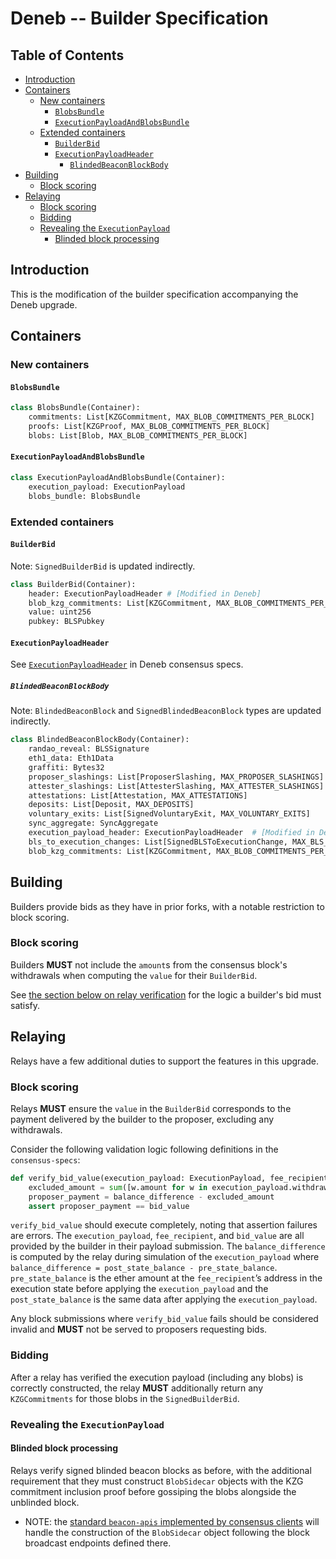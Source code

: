 # Deneb -- Builder Specification

## Table of Contents

<!-- START doctoc generated TOC please keep comment here to allow auto update -->
<!-- DON'T EDIT THIS SECTION, INSTEAD RE-RUN doctoc TO UPDATE -->

- [Introduction](#introduction)
- [Containers](#containers)
  - [New containers](#new-containers)
    - [`BlobsBundle`](#blobsbundle)
    - [`ExecutionPayloadAndBlobsBundle`](#executionpayloadandblobsbundle)
  - [Extended containers](#extended-containers)
    - [`BuilderBid`](#builderbid)
    - [`ExecutionPayloadHeader`](#executionpayloadheader)
      - [`BlindedBeaconBlockBody`](#blindedbeaconblockbody)
- [Building](#building)
  - [Block scoring](#block-scoring)
- [Relaying](#relaying)
  - [Block scoring](#block-scoring-1)
  - [Bidding](#bidding)
  - [Revealing the `ExecutionPayload`](#revealing-the-executionpayload)
    - [Blinded block processing](#blinded-block-processing)

<!-- END doctoc generated TOC please keep comment here to allow auto update -->

## Introduction

This is the modification of the builder specification accompanying the Deneb upgrade.

## Containers

### New containers

#### `BlobsBundle`

```python
class BlobsBundle(Container):
    commitments: List[KZGCommitment, MAX_BLOB_COMMITMENTS_PER_BLOCK]
    proofs: List[KZGProof, MAX_BLOB_COMMITMENTS_PER_BLOCK]
    blobs: List[Blob, MAX_BLOB_COMMITMENTS_PER_BLOCK]
```

#### `ExecutionPayloadAndBlobsBundle`

```python
class ExecutionPayloadAndBlobsBundle(Container):
    execution_payload: ExecutionPayload
    blobs_bundle: BlobsBundle
```

### Extended containers

#### `BuilderBid`

Note: `SignedBuilderBid` is updated indirectly.

```python
class BuilderBid(Container):
    header: ExecutionPayloadHeader # [Modified in Deneb]
    blob_kzg_commitments: List[KZGCommitment, MAX_BLOB_COMMITMENTS_PER_BLOCK]  # [New in Deneb]
    value: uint256
    pubkey: BLSPubkey
```

#### `ExecutionPayloadHeader`

See [`ExecutionPayloadHeader`](https://github.com/ethereum/consensus-specs/blob/dev/specs/deneb/beacon-chain.md#executionpayloadheader) in Deneb consensus specs.

##### `BlindedBeaconBlockBody`

Note: `BlindedBeaconBlock` and `SignedBlindedBeaconBlock` types are updated indirectly.

```python
class BlindedBeaconBlockBody(Container):
    randao_reveal: BLSSignature
    eth1_data: Eth1Data
    graffiti: Bytes32
    proposer_slashings: List[ProposerSlashing, MAX_PROPOSER_SLASHINGS]
    attester_slashings: List[AttesterSlashing, MAX_ATTESTER_SLASHINGS]
    attestations: List[Attestation, MAX_ATTESTATIONS]
    deposits: List[Deposit, MAX_DEPOSITS]
    voluntary_exits: List[SignedVoluntaryExit, MAX_VOLUNTARY_EXITS]
    sync_aggregate: SyncAggregate
    execution_payload_header: ExecutionPayloadHeader  # [Modified in Deneb]
    bls_to_execution_changes: List[SignedBLSToExecutionChange, MAX_BLS_TO_EXECUTION_CHANGES]
    blob_kzg_commitments: List[KZGCommitment, MAX_BLOB_COMMITMENTS_PER_BLOCK]  # [New in Deneb]
```

## Building

Builders provide bids as they have in prior forks, with a notable restriction to block scoring.

### Block scoring

Builders **MUST** not include the `amount`s from the consensus block's withdrawals when computing the `value` for their `BuilderBid`.

See [the section below on relay verification](#block-scoring-1) for the logic a builder's bid must satisfy.

## Relaying

Relays have a few additional duties to support the features in this upgrade.

### Block scoring

Relays **MUST** ensure the `value` in the `BuilderBid` corresponds to the payment delivered by the builder to the proposer, excluding any withdrawals.

Consider the following validation logic following definitions in the `consensus-specs`:

```python
def verify_bid_value(execution_payload: ExecutionPayload, fee_recipient: ExecutionAddress, bid_value: uint256, balance_difference: uint256):
    excluded_amount = sum([w.amount for w in execution_payload.withdrawals if w.address == fee_recipient])
    proposer_payment = balance_difference - excluded_amount
    assert proposer_payment == bid_value
```

`verify_bid_value` should execute completely, noting that assertion failures are errors.
The `execution_payload`, `fee_recipient`, and `bid_value` are all provided by the builder in their payload submission.
The `balance_difference` is computed by the relay during simulation of the `execution_payload` where
`balance_difference = post_state_balance - pre_state_balance`.
`pre_state_balance` is the ether amount at the `fee_recipient`’s address in the execution state before applying
the `execution_payload` and the `post_state_balance` is the same data after applying the `execution_payload`.

Any block submissions where `verify_bid_value` fails should be considered invalid and **MUST** not be served to proposers requesting bids.

### Bidding

After a relay has verified the execution payload (including any blobs) is correctly constructed, the relay **MUST** additionally return any `KZGCommitments` for those blobs
in the `SignedBuilderBid`.

### Revealing the `ExecutionPayload`

#### Blinded block processing

Relays verify signed blinded beacon blocks as before, with the additional requirement
that they must construct `BlobSidecar` objects with the KZG commitment inclusion
proof before gossiping the blobs alongside the unblinded block.

* NOTE: the [standard `beacon-apis` implemented by consensus clients](https://github.com/ethereum/beacon-APIs) will handle the construction of the `BlobSidecar`
object following the block broadcast endpoints defined there.
